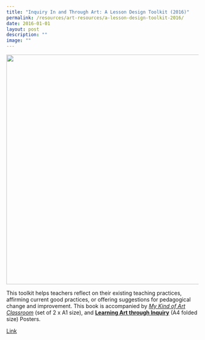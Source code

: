 ```yaml
---
title: "Inquiry In and Through Art: A Lesson Design Toolkit (2016)"
permalink: /resources/art-resources/a-lesson-design-toolkit-2016/
date: 2016-01-01
layout: post
description: ""
image: ""
---
```

<img src="/images/2fa700ccbu4950.png" 
         style="width:600px"
	/>


This toolkit helps teachers reflect on their existing teaching practices, affirming current good practices, or offering suggestions for pedagogical change and improvement. This book is accompanied by _[_My Kind of Art Classroom_](https://go.gov.sg/my-kind-of-art-classroom)_ (set of 2 x A1 size), and __[](https://www.opal2.moe.edu.sg/app/ccpm/content/61a4a77f-4f9a-4c10-902f-ef818b0c6622)[Learning Art through Inquiry](https://go.gov.sg/learning-art-through-inquiry)__ (A4 folded size) Posters.   

[Link](https://go.gov.sg/inquiry-in-and-through-art)